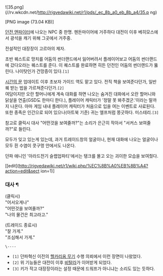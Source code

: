 ![35.png](//rv.wkcdn.net/http://rigvedawiki.net/r1/pds/_ec_8b_a0_eb_8b_a4/35.p
ng)

[PNG image (73.04 KB)]

  
[던전 앤파이터](%EB%8D%98%EC%A0%84%20%EC%95%A4%20%ED%8C%8C%EC%9D%B4%ED%84%B0.md)에 나오는
NPC 중 한명. 헨돈마이어에 거주하다 대전이 이후 베히모스에서 광석을 캐기 위해 그곳에서 거주중.

전설적인 대장장이 고르아의 제자.

초반 퀘스트로 망치를 어둠의 썬더랜드에서 잃어버려서 플레이어보고 어둠의 썬더랜드에 갔다오라는 퀘스트를 준다. 이 퀘스트를 완료하면 히든
던전인 어둠의 썬더랜드가 뚫린다. 나이탓인가 건망증이 있다.`[1]`

[시간의 문](%EC%8B%9C%EA%B0%84%EC%9D%98%20%EB%AC%B8.md) 업데이트 이후 초보자 가이드 역도 맡고
있다. 전직 책을 보여준다던가, 일반 퀘 받는 법을 가르쳐준다던가.`[2]`  
여담이지만 오란 할머니에게 계속 대화를 하면 나오는 숨겨진 대화에서 오란 할머니와 닭살을 연출(GSD도 한마디 한다.), 플레이어 캐릭터가
'정말 못 봐주겠군.'이라는 말까지 나온다. 아마 게임 내내 플레이어 캐릭터가 처음으로 입을 여는 이벤트로 사료된다. 또한 종족은 인간으로
되어 있으나(아트북 기준) 귀는 엘프처럼 쫑긋하다. 미스테리.`[3]`

참고로 클릭시 대사 "어떤것을 보여줄까?"는 소리가 은근히 작아서 "서커스 보여줄까?"로 들린다.

모두가 잊고 있는게 있는데, 과거 트레이드창의 얼굴이나, 현재 대화에 나오는 얼굴이나 모두 흰 수염이 콧구멍 안에서도 나온다.

던파 애니인 '아라드전기 슬랩업파티'에서는 탱크를 몰고 오는 괴이한 모습을 보여줬다.

[[edit](http://rigvedawiki.net/r1/wiki.php/%EC%8B%A0%EB%8B%A4?action=edit&sect
ion=1)]

### 대사 ¶

(클릭시)  
"어서오게나"  
"어떤것을 보여줄까?"  
"나의 물건은 최고라고."

  

(트레이드 종료시)  
"잘 가게."  
"조심해서 가게."

  

`\----`

  * `[1]` 던파혁신 이전의 [헬카리움 무기](%ED%97%AC%EC%B9%B4%EB%A6%AC%EC%9B%80%20%EB%AC%B4%EA%B8%B0.md) 수행 의뢰에서 이런 장면이 나왔었다.
  * `[2]` 위 기능들은 대전이 이후 [비탈라](%EB%B9%84%ED%83%88%EB%9D%BC.md)가 이어받게 되었다.
  * `[3]` 키가 작고 대장장이라는 설정 때문에 드워프가 아니냐는 소리도 있는 듯하다.

